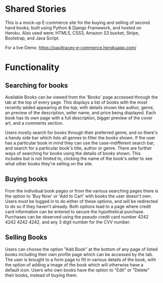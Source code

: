 # Shared Stories
This is a mock-up E-commerce site for the buying and selling of second hand books; built using Python & Django Framework, and hosted on Heroku.
Also used were: HTML5, CSS3, Amazon S3 bucket, Stripe, Bootstrap, and Java Script.

For a live Demo: https://paultracey-e-commerce.herokuapp.com/

# Functionality

## Searching for books

Available Books can be viewed from the 'Books' page accessed through the tab at the top of every page. This displays a list of books with the most recently added appearing at the top; with details shown like author, genre, an preview of the description, seller name, and price being displayed.
Each book has its own page with a full description, bigger preview of the cover art, and a comments section.

Users mostly search for books through their preferred genre, and so there's a handy side bar which lists all genres to filter the books shown.
If the user has a particular book in mind they can use the case-indifferent search bar, and search for a particular book's title, author or genre.
There are further ways of searching for books using the details of books shown. This includes but is not limited to, clicking the name of the book's seller to see what other books they're selling on the site.

## Buying books

From the individual book pages or from the various searching pages there is the option to 'Buy Now' or 'Add to Cart' with books the user doesn't own. Users must be logged in to do either of these options, and will be redirected to do so if they haven't already.
Both options lead to a page where credit card information can be entered to secure the hypothetical purchase. Purchases can be observed using the pseudo credit card number 4242 4242 4242 4242, and any 3 digit number for the CVV number.

## Selling Books

Users can choose the option "Add Book" at the bottom of any page of listed books including their own profile page which can be accessed by the tab.
The user is brought to a form page to fill in various details of the book, with the option of adding a image of the book which will otherwise have a default icon.
Users who own books have the option to "Edit" or "Delete" their books, instead of buying them.
